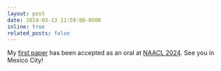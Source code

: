 ```yaml
---
layout: post
date: 2024-03-13 11:59:00-0500
inline: true
related_posts: false
---
```


My [first paper](https://arxiv.org/abs/2311.09718) has been accepted as an oral at [NAACL 2024](https://2024.naacl.org/). See you in Mexico City!
